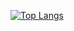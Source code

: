 [![Top Langs](https://github-readme-stats.vercel.app/api/top-langs/?username=ankita-maity&layout=compact&langs_count=10&exclude_repo=IndicWiki-Project)](https://github.com/anuraghazra/github-readme-stats)
